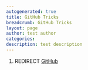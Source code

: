 ```yaml
---
autogenerated: true
title: GitHub Tricks
breadcrumb: GitHub Tricks
layout: page
author: test author
categories: 
description: test description
---
```


1.  REDIRECT [GitHub](GitHub "wikilink")
